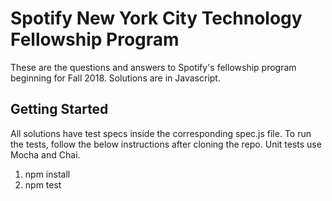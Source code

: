 # Spotify New York City Technology Fellowship Program
These are the questions and answers to Spotify's fellowship program beginning for Fall 2018.
Solutions are in Javascript.

## Getting Started
All solutions have test specs inside the corresponding spec.js file. To run the tests, follow the below instructions after cloning the repo. Unit tests use Mocha and Chai.

1. npm install
2. npm test